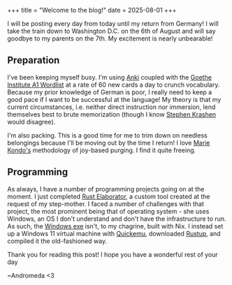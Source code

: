+++
title = "Welcome to the blog!"
date = 2025-08-01
+++

I will be posting every day from today until my return from Germany! I will take the train down to Washington D.C. on the 6th of August and will say goodbye to my parents on the 7th. My excitement is nearly unbearable!

## Preparation

I've been keeping myself busy. I'm using [Anki](https://github.com/ankitects/anki) coupled with the [Goethe Institute A1 Wordlist](https://github.com/patsytau/anki_german_a1_vocab) at a rate of 60 new cards a day to crunch vocabulary. Because my prior knowledge of German is poor, I really need to keep a good pace if I want to be successful at the language! My theory is that my current circumstances, i.e. neither direct instruction nor immersion, lend themselves best to brute memorization (though I know [Stephen Krashen](https://www.sdkrashen.com/content/books/principles_and_practice.pdf) would disagree).

I'm also packing. This is a good time for me to trim down on needless belongings because I'll be moving out by the time I return! I love [Marie Kondo's](https://konmari.com/) methodology of joy-based purging. I find it quite freeing.

## Programming

As always, I have a number of programming projects going on at the moment. I just completed [Rust Elaborator](https://git.mtgmonkey.net/Andromeda/rust-elaborator/), a custom tool created at the request of my step-mother. I faced a number of challenges with that project, the most prominent being that of operating system - she uses Windows, an OS I don't understand and don't have the infrastructure to run. As such, the [Windows exe](https://git.mtgmonkey.net/Andromeda/rust-elaborator/src/commit/533ec341eabf3d28dcd4213ff883913cd4dad28c/rust-elaborator.exe) isn't, to my chagrine, built with Nix. I instead set up a Windows 11 virtual machine with [Quickemu](https://github.com/quickemu-project/quickemu), downloaded [Rustup](https://www.rust-lang.org/tools/install), and compiled it the old-fashioned way.

Thank you for reading this post! I hope you have a wonderful rest of your day

~Andromeda <3
